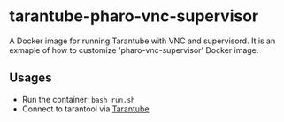 # tarantube-pharo-vnc-supervisor

A Docker image for running Tarantube with VNC and supervisord.
It is an exmaple of how to customize 'pharo-vnc-supervisor' Docker image.

## Usages

- Run the container: `bash run.sh`
- Connect to tarantool via [Tarantube](https://github.com/mumez/Tarantube)